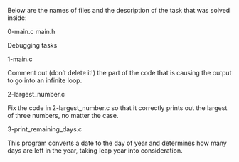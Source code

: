 Below are the names of files and the description of the task that was solved inside:



0-main.c main.h

Debugging tasks



1-main.c

Comment out (don’t delete it!) the part of the code that is causing the output to go into an infinite loop.



2-largest_number.c

Fix the code in 2-largest_number.c so that it correctly prints out the largest of three numbers, no matter the case.



3-print_remaining_days.c

This program converts a date to the day of year and determines how many days are left in the year, taking leap year into consideration.
